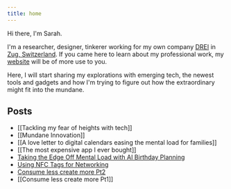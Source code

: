 ```yaml
---
title: home
---
```

Hi there, I'm Sarah.

I'm a researcher, designer, tinkerer working for my own company [DREI](https://www.drei-solutions.com) in [Zug, Switzerland](https://maps.app.goo.gl/au1oeXaBksHCnTnF6). If you came here to learn about my professional work, my [website](https://sarahmennicken.com/) will be of more use to you.

Here, I will start sharing my explorations with emerging tech, the newest tools and gadgets and how I'm trying to figure out how the extraordinary might fit into the mundane. 

## Posts
- [[Tackling my fear of heights with tech]]
- [[Mundane Innovation]]
- [[A love letter to digital calendars easing the mental load for families]]
- [[The most expensive app I ever bought]]
- [Taking the Edge Off Mental Load with AI Birthday Planning](Taking%20the%20Edge%20Off%20Mental%20Load%20with%20AI%20Birthday%20Planning.md)
- [Using NFC Tags for Networking](Using%20NFC%20Tags%20for%20Networking.md)
- [Consume less create more Pt2](Consume%20less%20create%20more%20Pt2.md)
- [[Consume less create more Pt1]]
